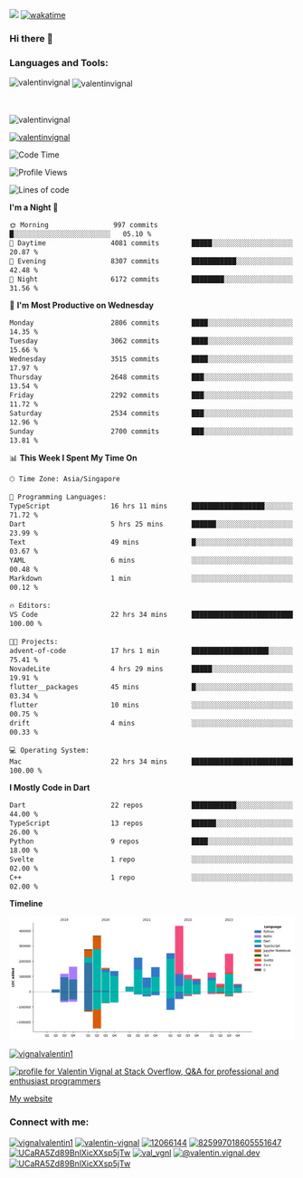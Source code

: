 
![](https://komarev.com/ghpvc/?username=valentinvignal&label=Profile%20views&color=0e75b6&style=flat)
[![wakatime](https://wakatime.com/badge/user/a700230c-ba51-4378-8fbc-fbcb542401ed.svg)](https://wakatime.com/@a700230c-ba51-4378-8fbc-fbcb542401ed)

### Hi there 👋

<h3 align="left">Languages and Tools:</h3>


<p><img align="left" src="https://github-readme-stats.vercel.app/api?username=ValentinVignal&count_private=true&show_icons=true&theme=dark" alt="valentinvignal" /></p>

<p>&nbsp;<img align="center" src="https://github-readme-stats.vercel.app/api/top-langs/?username=ValentinVignal&hide=jupyter%20notebook&layout=compact&theme=dark" alt="valentinvignal" /></p>

<br/>

<p><img align="center" src="https://github-readme-streak-stats.herokuapp.com/?user=valentinvignal&theme=dark" alt="valentinvignal" /></p>


<p align="left"> <a href="https://github.com/ryo-ma/github-profile-trophy"><img src="https://github-profile-trophy.vercel.app/?username=valentinvignal&theme=darkhub" alt="valentinvignal" /></a> </p>

<!--START_SECTION:waka-->
![Code Time](http://img.shields.io/badge/Code%20Time-2%2C263%20hrs%201%20min-blue)

![Profile Views](http://img.shields.io/badge/Profile%20Views-0-blue)

![Lines of code](https://img.shields.io/badge/From%20Hello%20World%20I%27ve%20Written-3.1%20million%20lines%20of%20code-blue)

**I'm a Night 🦉** 

```text
🌞 Morning                997 commits         █░░░░░░░░░░░░░░░░░░░░░░░░   05.10 % 
🌆 Daytime                4081 commits        █████░░░░░░░░░░░░░░░░░░░░   20.87 % 
🌃 Evening                8307 commits        ███████████░░░░░░░░░░░░░░   42.48 % 
🌙 Night                  6172 commits        ████████░░░░░░░░░░░░░░░░░   31.56 % 
```
📅 **I'm Most Productive on Wednesday** 

```text
Monday                   2806 commits        ████░░░░░░░░░░░░░░░░░░░░░   14.35 % 
Tuesday                  3062 commits        ████░░░░░░░░░░░░░░░░░░░░░   15.66 % 
Wednesday                3515 commits        ████░░░░░░░░░░░░░░░░░░░░░   17.97 % 
Thursday                 2648 commits        ███░░░░░░░░░░░░░░░░░░░░░░   13.54 % 
Friday                   2292 commits        ███░░░░░░░░░░░░░░░░░░░░░░   11.72 % 
Saturday                 2534 commits        ███░░░░░░░░░░░░░░░░░░░░░░   12.96 % 
Sunday                   2700 commits        ███░░░░░░░░░░░░░░░░░░░░░░   13.81 % 
```


📊 **This Week I Spent My Time On** 

```text
🕑︎ Time Zone: Asia/Singapore

💬 Programming Languages: 
TypeScript               16 hrs 11 mins      ██████████████████░░░░░░░   71.72 % 
Dart                     5 hrs 25 mins       ██████░░░░░░░░░░░░░░░░░░░   23.99 % 
Text                     49 mins             █░░░░░░░░░░░░░░░░░░░░░░░░   03.67 % 
YAML                     6 mins              ░░░░░░░░░░░░░░░░░░░░░░░░░   00.48 % 
Markdown                 1 min               ░░░░░░░░░░░░░░░░░░░░░░░░░   00.12 % 

🔥 Editors: 
VS Code                  22 hrs 34 mins      █████████████████████████   100.00 % 

🐱‍💻 Projects: 
advent-of-code           17 hrs 1 min        ███████████████████░░░░░░   75.41 % 
NovadeLite               4 hrs 29 mins       █████░░░░░░░░░░░░░░░░░░░░   19.91 % 
flutter__packages        45 mins             █░░░░░░░░░░░░░░░░░░░░░░░░   03.34 % 
flutter                  10 mins             ░░░░░░░░░░░░░░░░░░░░░░░░░   00.75 % 
drift                    4 mins              ░░░░░░░░░░░░░░░░░░░░░░░░░   00.33 % 

💻 Operating System: 
Mac                      22 hrs 34 mins      █████████████████████████   100.00 % 
```

**I Mostly Code in Dart** 

```text
Dart                     22 repos            ███████████░░░░░░░░░░░░░░   44.00 % 
TypeScript               13 repos            ██████░░░░░░░░░░░░░░░░░░░   26.00 % 
Python                   9 repos             ████░░░░░░░░░░░░░░░░░░░░░   18.00 % 
Svelte                   1 repo              ░░░░░░░░░░░░░░░░░░░░░░░░░   02.00 % 
C++                      1 repo              ░░░░░░░░░░░░░░░░░░░░░░░░░   02.00 % 
```



**Timeline**

![Lines of Code chart](https://raw.githubusercontent.com/ValentinVignal/ValentinVignal/main/assets/bar_graph.png)


<!--END_SECTION:waka-->

<p align="left"> <a href="https://twitter.com/vignalvalentin1" target="blank"><img src="https://img.shields.io/twitter/follow/vignalvalentin1?logo=twitter" alt="vignalvalentin1" /></a> </p>

<a href="https://stackoverflow.com/users/12066144/valentin-vignal"><img src="https://stackexchange.com/users/flair/16694563.png?theme=dark" width="208" height="58" alt="profile for Valentin Vignal at Stack Overflow, Q&amp;A for professional and enthusiast programmers" title="profile for Valentin Vignal at Stack Overflow, Q&amp;A for professional and enthusiast programmers"></a>

[My website](https://valentinvignal.github.io/portfolio/)

<h3 align="left">Connect with me:</h3>
<p align="left">
<a href="https://twitter.com/vignalvalentin1" target="blank"><img align="center" src="https://raw.githubusercontent.com/rahuldkjain/github-profile-readme-generator/master/src/images/icons/Social/twitter.svg" alt="vignalvalentin1" height="30" width="40" /></a>
<a href="https://linkedin.com/in/valentin-vignal" target="blank"><img align="center" src="https://raw.githubusercontent.com/rahuldkjain/github-profile-readme-generator/master/src/images/icons/Social/linked-in-alt.svg" alt="valentin-vignal" height="30" width="40" /></a>
<a href="https://stackoverflow.com/users/12066144" target="blank"><img align="center" src="https://raw.githubusercontent.com/rahuldkjain/github-profile-readme-generator/master/src/images/icons/Social/stack-overflow.svg" alt="12066144" height="30" width="40" /></a>
<a href="https://discordapp.com/users/825997018605551647" target="blank"><img align="center" src="https://raw.githubusercontent.com/rahuldkjain/github-profile-readme-generator/master/src/images/icons/Social/discord.svg" alt="825997018605551647" height="30" width="40" /></a>
<a href="https://www.reddit.com/user/ValentinVignal" target="blank"><img align="center" src="https://raw.githubusercontent.com/rahuldkjain/github-profile-readme-generator/master/src/images/icons/Social/reddit.svg" alt="UCaRA5Zd89BnlXicXXsp5jTw" height="30" width="40" /></a>
<a href="https://instagram.com/valentin_vignal" target="blank"><img align="center" src="https://raw.githubusercontent.com/rahuldkjain/github-profile-readme-generator/master/src/images/icons/Social/instagram.svg" alt="val_vgnl" height="30" width="40" /></a>
<a href="https://medium.com/@valentin.vignal.dev" target="blank"><img align="center" src="https://raw.githubusercontent.com/rahuldkjain/github-profile-readme-generator/master/src/images/icons/Social/medium.svg" alt="@valentin.vignal.dev" height="30" width="40" /></a>
<a href="https://www.youtube.com/channel/UCaRA5Zd89BnlXicXXsp5jTw" target="blank"><img align="center" src="https://raw.githubusercontent.com/rahuldkjain/github-profile-readme-generator/master/src/images/icons/Social/youtube.svg" alt="UCaRA5Zd89BnlXicXXsp5jTw" height="30" width="40" /></a>
</p>


